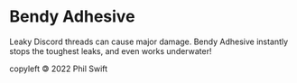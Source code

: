 # Bendy Adhesive

Leaky Discord threads can cause major damage. Bendy Adhesive instantly stops the toughest leaks, and even works underwater!

copyleft 🄯 2022 Phil Swift

